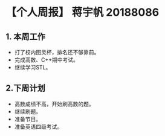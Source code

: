 # 【个人周报】 蒋宇帆 20188086

## 1. 本周工作

  * 打了校内图灵杯，排名还不够靠前。
  * 完成高数、C++期中考试。
  * 继续学习STL。

## 2.下周计划
  * 高数成绩不高，开始刷高数的题。
  * 继续刷题。
  * 准备节目。
  * 准备英语四级考试。
